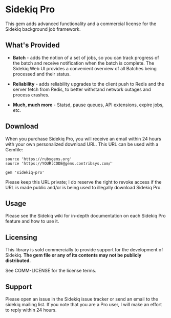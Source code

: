 # Sidekiq Pro

This gem adds advanced functionality and a commercial license for the Sidekiq
background job framework.

## What's Provided

* **Batch** - adds the notion of a set of jobs, so you can track progress
  of the batch and receive notification when the batch is complete.  The
  Sidekiq Web UI provides a convenient overview of all Batches being processed
  and their status.

* **Reliability** - adds reliability upgrades to the client push to Redis
  and the server fetch from Redis, to better withstand network outages
  and process crashes.

* **Much, much more** - Statsd, pause queues, API extensions, expire
  jobs, etc.


## Download

When you purchase Sidekiq Pro, you will receive an email within 24 hours
with your own personalized download URL.  This URL can be used with a
Gemfile:

    source 'https://rubygems.org'
    source 'https://YOUR:CODE@gems.contribsys.com/'

    gem 'sidekiq-pro'

Please keep this URL private; I do reserve the right to revoke access if
the URL is made public and/or is being used to illegally download Sidekiq Pro.


## Usage

Please see the Sidekiq wiki for in-depth documentation on each Sidekiq
Pro feature and how to use it.


## Licensing

This library is sold commercially to provide support for the development of Sidekiq.
**The gem file or any of its contents may not be publicly distributed.**

See COMM-LICENSE for the license terms.


## Support

Please open an issue in the Sidekiq issue tracker or send an email to
the sidekiq mailing list.  If you note that you are a Pro user, I will
make an effort to reply within 24 hours.
